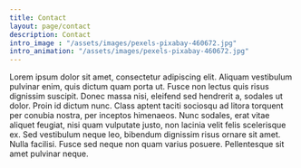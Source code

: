 ```yaml
---
title: Contact
layout: page/contact
description: Contact
intro_image : "/assets/images/pexels-pixabay-460672.jpg"
intro_animation: "/assets/images/pexels-pixabay-460672.jpg"
---
```


Lorem ipsum dolor sit amet, consectetur adipiscing elit. Aliquam vestibulum pulvinar enim, quis dictum quam porta ut. Fusce non lectus quis risus dignissim suscipit. Donec massa nisi, eleifend sed hendrerit a, sodales ut dolor. Proin id dictum nunc. Class aptent taciti sociosqu ad litora torquent per conubia nostra, per inceptos himenaeos. Nunc sodales, erat vitae aliquet feugiat, nisi quam vulputate justo, non lacinia velit felis scelerisque ex. Sed vestibulum neque leo, bibendum dignissim risus ornare sit amet. Nulla facilisi. Fusce sed neque non quam varius posuere. Pellentesque sit amet pulvinar neque.



